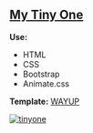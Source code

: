 ## [My Tiny One](https://katheryn-k.github.io/my-tiny-one/index.html)

**Use:**

- HTML
- CSS
- Bootstrap
- Animate.css

**Template:** [WAYUP](https://www.youtube.com/channel/UCrWP9UeNep74kW0cxY7YPpw)

<a href="https://ibb.co/k09fp9m">
    <img src="https://i.ibb.co/MpG4bGB/tinyone.png" alt="tinyone" border="0">
</a>





